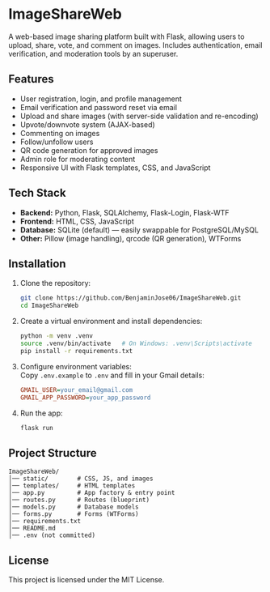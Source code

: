 # ImageShareWeb

A web-based image sharing platform built with Flask, allowing users to upload, share, vote, and comment on images. Includes authentication, email verification, and moderation tools by an superuser.

## Features
- User registration, login, and profile management
- Email verification and password reset via email
- Upload and share images (with server-side validation and re-encoding)
- Upvote/downvote system (AJAX-based)
- Commenting on images
- Follow/unfollow users
- QR code generation for approved images
- Admin role for moderating content
- Responsive UI with Flask templates, CSS, and JavaScript

## Tech Stack
- **Backend:** Python, Flask, SQLAlchemy, Flask-Login, Flask-WTF
- **Frontend:** HTML, CSS, JavaScript
- **Database:** SQLite (default) — easily swappable for PostgreSQL/MySQL
- **Other:** Pillow (image handling), qrcode (QR generation), WTForms

## Installation

1. Clone the repository:
   ```bash
   git clone https://github.com/BenjaminJose06/ImageShareWeb.git
   cd ImageShareWeb
   ```

2. Create a virtual environment and install dependencies:
   ```bash
   python -m venv .venv
   source .venv/bin/activate   # On Windows: .venv\Scripts\activate
   pip install -r requirements.txt
   ```

3. Configure environment variables:  
   Copy `.env.example` to `.env` and fill in your Gmail details:  

   ```ini
   GMAIL_USER=your_email@gmail.com
   GMAIL_APP_PASSWORD=your_app_password

4. Run the app:
   ```bash
   flask run
   ```

## Project Structure
```
ImageShareWeb/
│── static/        # CSS, JS, and images
│── templates/     # HTML templates
│── app.py         # App factory & entry point
│── routes.py      # Routes (blueprint)
│── models.py      # Database models
│── forms.py       # Forms (WTForms)
│── requirements.txt
│── README.md
│── .env (not committed)
```

## License
This project is licensed under the MIT License.
